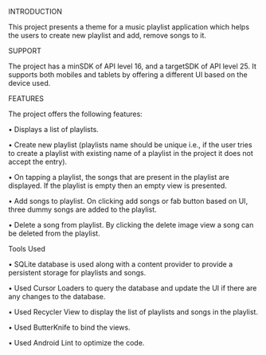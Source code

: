 INTRODUCTION

This project presents a theme for a music playlist application which helps the users to create new playlist and add, remove songs to it.


SUPPORT

The project has a minSDK of API level 16, and a targetSDK of API level 25. It supports both mobiles and tablets by offering a different UI based on the device used.


FEATURES

The project offers the following features:

  •	Displays a list of playlists.

  •	Create new playlist (playlists name should be unique i.e., if the user tries to create a playlist with existing name of a playlist in the project it does not accept the entry).

  •	On tapping a playlist, the songs that are present in the playlist are displayed. If the playlist is empty then an empty view is presented.

  •	Add songs to playlist. On clicking add songs or fab button based on UI, three dummy songs are added to the playlist.

  •	Delete a song from playlist. By clicking the delete image view a song can be deleted from the playlist.


Tools Used

  •	SQLite database is used along with a content provider to provide a persistent storage for playlists and songs.

  •	Used Cursor Loaders to query the database and update the UI if there are any changes to the database.

  •	Used Recycler View to display the list of playlists and songs in the playlist.

  •	Used ButterKnife to bind the views.

  •	Used Android Lint to optimize the code.

